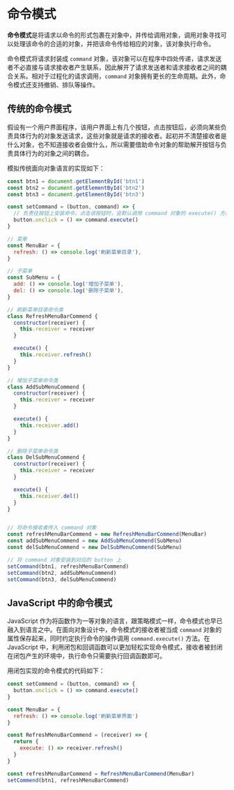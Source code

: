 # 命令模式

**命令模式**是将请求以命令的形式包裹在对象中，并传给调用对象，调用对象寻找可以处理该命令的合适的对象，并把该命令传给相应的对象，该对象执行命令。

命令模式将请求封装成 `command` 对象，该对象可以在程序中四处传递，请求发送者不必直接与请求接收者产生联系，因此解开了请求发送者和请求接收者之间的耦合关系。相对于过程化的请求调用，`command` 对象拥有更长的生命周期。此外，命令模式还支持撤销、排队等操作。

## 传统的命令模式

假设有一个用户界面程序，该用户界面上有几个按钮，点击按钮后，必须向某些负责具体行为的对象发送请求，这些对象就是请求的接收者。起初并不清楚接收者是什么对象，也不知道接收者会做什么，所以需要借助命令对象的帮助解开按钮与负责具体行为的对象之间的耦合。

模拟传统面向对象语言的实现如下：

```js
const btn1 = document.getElementById('btn1')
const btn2 = document.getElementById('btn2')
const btn3 = document.getElementById('btn3')

const setCommand = (button, command) => {
  // 负责往按钮上安装命令，点击该按钮时，会默认调用 command 对象的 execute() 方法
  button.onclick = () => command.execute()
}

// 菜单
const MenuBar = {
  refresh: () => console.log('刷新菜单目录'),
}

// 子菜单
const SubMenu = {
  add: () => console.log('增加子菜单'),
  del: () => console.log('删除子菜单'),
}

// 刷新菜单目录命令类
class RefreshMenuBarCommend {
  constructor(receiver) {
    this.receiver = receiver
  }

  execute() {
    this.receiver.refresh()
  }
}

// 增加子菜单命令类
class AddSubMenuCommend {
  constructor(receiver) {
    this.receiver = receiver
  }

  execute() {
    this.receiver.add()
  }
}

// 删除子菜单命令类
class DelSubMenuCommend {
  constructor(receiver) {
    this.receiver = receiver
  }

  execute() {
    this.receiver.del()
  }
}


// 将命令接收者传入 command 对象
const refreshMenuBarCommend = new RefreshMenuBarCommend(MenuBar)
const addSubMenuCommend = new AddSubMenuCommend(SubMenu)
const delSubMenuCommend = new DelSubMenuCommend(SubMenu)

// 将 command 对象安装到对应的 button 上
setCommand(btn1, refreshMenuBarCommend)
setCommand(btn2, addSubMenuCommend)
setCommand(btn3, delSubMenuCommend)
```

## JavaScript 中的命令模式

JavaScript 作为将函数作为一等对象的语言，跟策略模式一样，命令模式也早已融入到语言之中。在面向对象设计中，命令模式的接收者被当成 `command` 对象的属性保存起来，同时约定执行命令的操作调用 `command.execute()` 方法。在 JavaScript 中，利用闭包和回调函数可以更加轻松实现命令模式，接收者被封闭在闭包产生的环境中，执行命令只需要执行回调函数即可。

用闭包实现的命令模式的代码如下：

```js
const setCommend = (button, command) => {
  button.onclick = () => command.execute()
}

const MenuBar = {
  refresh: () => console.log('刷新菜单界面')
}

const RefreshMenuBarCommend = (receiver) => {
  return {
    execute: () => receiver.refresh()
  }
}

const refreshMenuBarCommend = RefreshMenuBarCommend(MenuBar)
setCommend(btn1, refreshMenuBarCommend)
```

